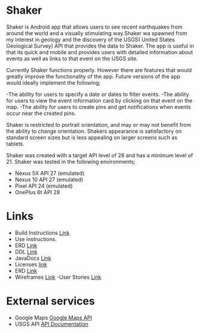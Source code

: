 # Shaker
Shaker is Android app that allows users to see recent earthquakes from around the world and a visually stimulating way.Shaker wa spawned from my interest in geology and the discovery of the USGS( United States Geological Survey) API that provides the data to Shaker. The app is useful in that its quick and mobile and provides users with detailed information about events as well as links to that event  on the USGS site.

Currently Shaker functions properly. However there are features that would greatly improve the functionality of the app. Future versions of the app would ideally implement the following; 

-The ability for users to specify a date or dates to filter events.
-The ability for users to view the event information card by clicking on that event on the map.
-The ability for users to create pins and get notifications when events occur near the created pins.

Shaker is restricted to portrait orientation, and may or may not benefit from the ability to change orientation. Shakers appearance is satisfactory on standard screen sizes but is less appealing on larger screens such as tablets. 

Shaker was created with a target API level of 28 and has a minimum level of 21. Shaker was tested in the following environments;

- Nexus 5X API 27 (emulated)
- Nexus 10 API 27 (emulated)
- Pixel API 24 (emulated)
- OnePlus 6t API 28

# Links
- Build Instructions [Link](buildinstructions.md)
- Use instructions. 
- ERD [Link](/docs/shakererdv2.pdf)
- DDL [Link](/app/ShakerDDL.sql)
- JavaDocs [Link](/docs/api/index.html)
- Licenses [link](Licenses.md)
- ERD [Link](/docs/shakererdv2.pdf)
- Wireframes [Link](/docs/Shakerwireframe.pdf)
-User Stories [Link](userstories.md)

# External services
- Google Maps [Google Maps API](https://developers.google.com/maps/documentation/android-sdk/intro)
- USGS API [API Documentation](https://earthquake.usgs.gov/fdsnws/event/1/)
